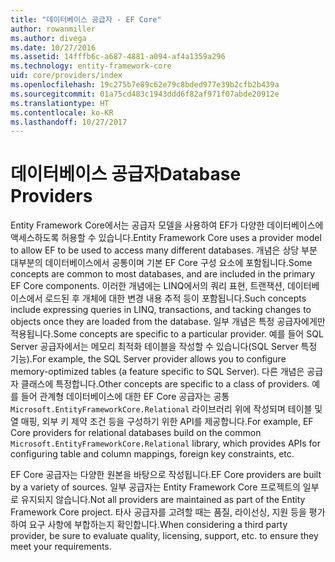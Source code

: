 ```yaml
---
title: "데이터베이스 공급자 - EF Core"
author: rowanmiller
ms.author: divega
ms.date: 10/27/2016
ms.assetid: 14fffb6c-a687-4881-a094-af4a1359a296
ms.technology: entity-framework-core
uid: core/providers/index
ms.openlocfilehash: 19c275b7e89c62e79c8bded977e39b2cfb2b439a
ms.sourcegitcommit: 01a75cd483c1943ddd6f82af971f07abde20912e
ms.translationtype: HT
ms.contentlocale: ko-KR
ms.lasthandoff: 10/27/2017
---
```

# <a name="database-providers"></a><span data-ttu-id="18ecd-102">데이터베이스 공급자</span><span class="sxs-lookup"><span data-stu-id="18ecd-102">Database Providers</span></span>

<span data-ttu-id="18ecd-103">Entity Framework Core에서는 공급자 모델을 사용하여 EF가 다양한 데이터베이스에 액세스하도록 허용할 수 있습니다.</span><span class="sxs-lookup"><span data-stu-id="18ecd-103">Entity Framework Core uses a provider model to allow EF to be used to access many different databases.</span></span> <span data-ttu-id="18ecd-104">개념은 상당 부분 대부분의 데이터베이스에서 공통이며 기본 EF Core 구성 요소에 포함됩니다.</span><span class="sxs-lookup"><span data-stu-id="18ecd-104">Some concepts are common to most databases, and are included in the primary EF Core components.</span></span> <span data-ttu-id="18ecd-105">이러한 개념에는 LINQ에서의 쿼리 표현, 트랜잭션, 데이터베이스에서 로드된 후 개체에 대한 변경 내용 추적 등이 포함됩니다.</span><span class="sxs-lookup"><span data-stu-id="18ecd-105">Such concepts include expressing queries in LINQ, transactions, and tacking changes to objects once they are loaded from the database.</span></span> <span data-ttu-id="18ecd-106">일부 개념은 특정 공급자에게만 적용됩니다.</span><span class="sxs-lookup"><span data-stu-id="18ecd-106">Some concepts are specific to a particular provider.</span></span> <span data-ttu-id="18ecd-107">예를 들어 SQL Server 공급자에서는 메모리 최적화 테이블을 작성할 수 있습니다(SQL Server 특정 기능).</span><span class="sxs-lookup"><span data-stu-id="18ecd-107">For example, the SQL Server provider allows you to configure memory-optimized tables (a feature specific to SQL Server).</span></span> <span data-ttu-id="18ecd-108">다른 개념은 공급자 클래스에 특정합니다.</span><span class="sxs-lookup"><span data-stu-id="18ecd-108">Other concepts are specific to a class of providers.</span></span> <span data-ttu-id="18ecd-109">예를 들어 관계형 데이터베이스에 대한 EF Core 공급자는 공통 `Microsoft.EntityFrameworkCore.Relational` 라이브러리 위에 작성되며 테이블 및 열 매핑, 외부 키 제약 조건 등을 구성하기 위한 API를 제공합니다.</span><span class="sxs-lookup"><span data-stu-id="18ecd-109">For example, EF Core providers for relational databases build on the common `Microsoft.EntityFrameworkCore.Relational` library, which provides APIs for configuring table and column mappings, foreign key constraints, etc.</span></span>

<span data-ttu-id="18ecd-110">EF Core 공급자는 다양한 원본을 바탕으로 작성됩니다.</span><span class="sxs-lookup"><span data-stu-id="18ecd-110">EF Core providers are built by a variety of sources.</span></span> <span data-ttu-id="18ecd-111">일부 공급자는 Entity Framework Core 프로젝트의 일부로 유지되지 않습니다.</span><span class="sxs-lookup"><span data-stu-id="18ecd-111">Not all providers are maintained as part of the Entity Framework Core project.</span></span> <span data-ttu-id="18ecd-112">타사 공급자를 고려할 때는 품질, 라이선싱, 지원 등을 평가하여 요구 사항에 부합하는지 확인합니다.</span><span class="sxs-lookup"><span data-stu-id="18ecd-112">When considering a third party provider, be sure to evaluate quality, licensing, support, etc. to ensure they meet your requirements.</span></span>
